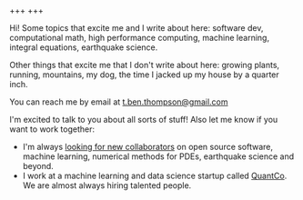 +++
+++

Hi! Some topics that excite me and I write about here: software dev, computational math, high performance computing, machine learning, integral equations, earthquake science. 

Other things that excite me that I don't write about here: growing plants, running, mountains, my dog, the time I jacked up my house by a quarter inch. 

You can reach me by email at [t.ben.thompson@gmail.com](mailto:t.ben.thompson@gmail.com)

I'm excited to talk to you about all sorts of stuff! Also let me know if you want to work together:

* I'm always [looking for new collaborators](/post/maintaining_momentum) on open source software, machine learning, numerical methods for PDEs, earthquake science and beyond. 
* I work at a machine learning and data science startup called [QuantCo](https://quantco.com/). We are almost always hiring talented people.
